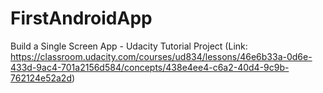 # FirstAndroidApp
Build a Single Screen App - Udacity Tutorial Project (Link: https://classroom.udacity.com/courses/ud834/lessons/46e6b33a-0d6e-433d-9ac4-701a2156d584/concepts/438e4ee4-c6a2-40d4-9c9b-762124e52a2d)
